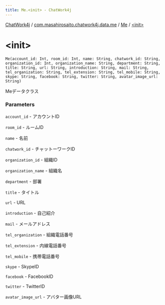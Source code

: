 ```yaml
---
title: Me.<init> - ChatWork4j
---
```


[ChatWork4j](../../index.md) / [com.masahirosaito.chatwork4j.data.me](../index.md) / [Me](index.md) / [&lt;init&gt;](.)

# &lt;init&gt;

`Me(account_id: Int, room_id: Int, name: String, chatwork_id: String, organization_id: Int, organization_name: String, department: String, title: String, url: String, introduction: String, mail: String, tel_organization: String, tel_extension: String, tel_mobile: String, skype: String, facebook: String, twitter: String, avatar_image_url: String)`

Meデータクラス

### Parameters

`account_id` - アカウントID

`room_id` - ルームID

`name` - 名前

`chatwork_id` - チャットーワークID

`organization_id` - 組織ID

`organization_name` - 組織名

`department` - 部署

`title` - タイトル

`url` - URL

`introduction` - 自己紹介

`mail` - メールアドレス

`tel_organization` - 組織電話番号

`tel_extension` - 内線電話番号

`tel_mobile` - 携帯電話番号

`skype` - SkypeID

`facebook` - FacebookID

`twitter` - TwitterID

`avatar_image_url` - アバター画像URL